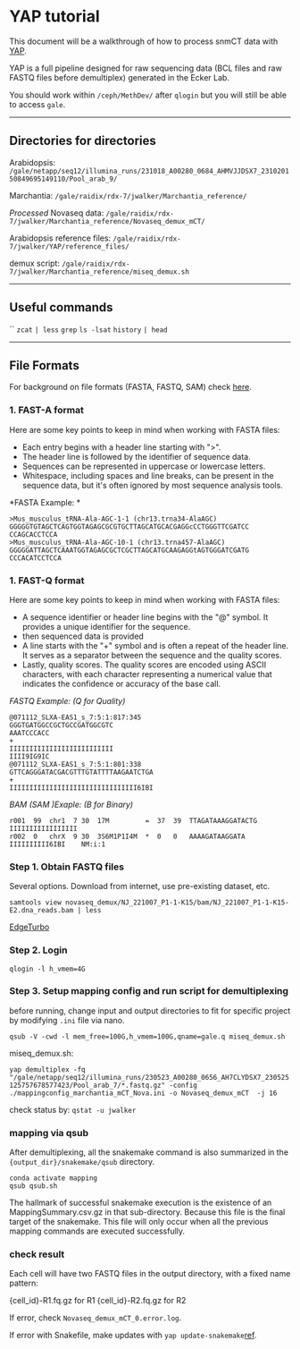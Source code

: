# YAP tutorial
This document will be a walkthrough of how to process snmCT data with [YAP](https://hq-1.gitbook.io/mc/). 

YAP is a full pipeline designed for raw sequencing data (BCL files and raw FASTQ files before demultiplex) generated in the Ecker Lab.

You should work within `/ceph/MethDev/` after `qlogin` but you will still be able to access `gale`.

---

## Directories for directories

Arabidopsis: `/gale/netapp/seq12/illumina_runs/231018_A00280_0684_AHMVJJDSX7_231020150849695149110/Pool_arab_9/`

Marchantia: `/gale/raidix/rdx-7/jwalker/Marchantia_reference/`

*Processed* Novaseq data: `/gale/raidix/rdx-7/jwalker/Marchantia_reference/Novaseq_demux_mCT/`

Arabidopsis reference files: `/gale/raidix/rdx-7/jwalker/YAP/reference_files/`

demux script: `/gale/raidix/rdx-7/jwalker/Marchantia_reference/miseq_demux.sh`

---

## Useful commands
``
`zcat`
`| less`
`grep`
`ls -lsat`
`history`
`| head`

---

## File Formats

For background on file formats (FASTA, FASTQ, SAM) check [here](https://bioinformatics.stackexchange.com/questions/14/what-is-the-difference-between-fasta-fastq-and-sam-file-formats).

### 1. FAST-A format

Here are some key points to keep in mind when working with FASTA files:

- Each entry begins with a header line starting with ">".
- The header line is followed by the identifier of sequence data.
- Sequences can be represented in uppercase or lowercase letters.
- Whitespace, including spaces and line breaks, can be present in the sequence data, but it's often ignored by most sequence analysis tools.

*FASTA Example: *
```
>Mus_musculus_tRNA-Ala-AGC-1-1 (chr13.trna34-AlaAGC)
GGGGGTGTAGCTCAGTGGTAGAGCGCGTGCTTAGCATGCACGAGGcCCTGGGTTCGATCC
CCAGCACCTCCA
>Mus_musculus_tRNA-Ala-AGC-10-1 (chr13.trna457-AlaAGC)
GGGGGATTAGCTCAAATGGTAGAGCGCTCGCTTAGCATGCAAGAGGtAGTGGGATCGATG
CCCACATCCTCCA
```

### 1. FAST-Q format

Here are some key points to keep in mind when working with FASTA files:
- A sequence identifier or header line begins with the "@" symbol. It provides a unique identifier for the sequence.
- then sequenced data is provided
- A line starts with the "+" symbol and is often a repeat of the header line. It serves as a separator between the sequence and the quality scores.
- Lastly, quality scores. The quality scores are encoded using ASCII characters, with each character representing a numerical value that indicates the confidence or accuracy of the base call.
  

*FASTQ Example:  (Q for Quality)*
```
@071112_SLXA-EAS1_s_7:5:1:817:345
GGGTGATGGCCGCTGCCGATGGCGTC
AAATCCCACC
+
IIIIIIIIIIIIIIIIIIIIIIIIII
IIII9IG9IC
@071112_SLXA-EAS1_s_7:5:1:801:338
GTTCAGGGATACGACGTTTGTATTTTAAGAATCTGA
+
IIIIIIIIIIIIIIIIIIIIIIIIIIIIIIII6IBI
```

*BAM (SAM )Exaple: (B for Binary)*
```
r001  99  chr1  7 30  17M         =  37  39  TTAGATAAAGGATACTG   IIIIIIIIIIIIIIIII
r002  0   chrX  9 30  3S6M1P1I4M  *  0   0   AAAAGATAAGGATA      IIIIIIIIII6IBI    NM:i:1
```

### Step 1. Obtain FASTQ files

Several options. Download from internet, use pre-existing dataset, etc.

`samtools view novaseq_demux/NJ_221007_P1-1-K15/bam/NJ_221007_P1-1-K15-E2.dna_reads.bam | less`

[EdgeTurbo](https://ngdc.cncb.ac.cn/ettrans/files/edgeturbo%E5%AE%A2%E6%88%B7%E7%AB%AF%EF%BC%88linux%E7%89%88%EF%BC%89%E4%BD%BF%E7%94%A8%E6%8C%87%E5%8D%97.pdf)

### Step 2. Login
`qlogin -l h_vmem=4G`

### Step 3. Setup mapping config and run script for demultiplexing

before running, change input and output directories to fit for specific project by modifying `.ini` file via nano.


`qsub -V -cwd -l mem_free=100G,h_vmem=100G,qname=gale.q miseq_demux.sh`

miseq_demux.sh:

`yap demultiplex -fq "/gale/netapp/seq12/illumina_runs/230523_A00280_0656_AH7CLYDSX7_230525125757678577423/Pool_arab_7/*.fastq.gz" -config ./mappingconfig_marchantia_mCT_Nova.ini -o Novaseq_demux_mCT  -j 16`

check status by:
`qstat -u jwalker`

### mapping via qsub

After demultiplexing, all the snakemake command is also summarized in the `{output_dir}/snakemake/qsub` directory. 

```
conda activate mapping
qsub qsub.sh
```

The hallmark of successful snakemake execution is the existence of an MappingSummary.csv.gz in that sub-directory. Because this file is the final target of the snakemake. This file will only occur when all the previous mapping commands are executed successfully.

### check result

Each cell will have two FASTQ files in the output directory, with a fixed name pattern:

{cell_id}-R1.fq.gz for R1
{cell_id}-R2.fq.gz for R2

If error, check `Novaseq_demux_mCT_0.error.log`.

If error with Snakefile, make updates with `yap update-snakemake`[ref](https://snakemake.readthedocs.io/en/stable/).





